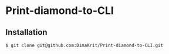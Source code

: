Print-diamond-to-CLI
========================

Installation
------------

```bash
$ git clone git@github.com:DimaKrit/Print-diamond-to-CLI.git

```
